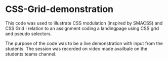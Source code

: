 # CSS-Grid-demonstration
This code was used to illustrate CSS modulation (inspired by SMACSS) and CSS Grid i relation to an assignment coding a landingpage using CSS grid and pseudo selectors. 

The purpose of the code was to be a live demonstration with input from the students. The session was recorded on video made availbale on the students teams channel. 
